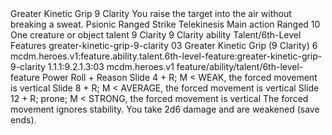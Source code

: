<ability>
  <name>Greater Kinetic Grip</name>
  <cost>9 Clarity</cost>
  <flavor>You raise the target into the air without breaking a sweat.</flavor>
  <keywords>
    <keyword>Psionic</keyword>
    <keyword>Ranged</keyword>
    <keyword>Strike</keyword>
    <keyword>Telekinesis</keyword>
  </keywords>
  <type>Main action</type>
  <distance>Ranged 10</distance>
  <target>One creature or object</target>
  <metadata>
    <class>talent</class>
    <cost>9 Clarity</cost>
    <cost_amount>9</cost_amount>
    <cost_resource>Clarity</cost_resource>
    <feature_type>ability</feature_type>
    <file_dpath>Talent/6th-Level Features</file_dpath>
    <item_id>greater-kinetic-grip-9-clarity</item_id>
    <item_index>03</item_index>
    <item_name>Greater Kinetic Grip (9 Clarity)</item_name>
    <level>6</level>
    <scc>mcdm.heroes.v1:feature.ability.talent.6th-level-feature:greater-kinetic-grip-9-clarity</scc>
    <scdc>1.1.1:9.2.1.3:03</scdc>
    <source>mcdm.heroes.v1</source>
    <type>feature/ability/talent/6th-level-feature</type>
  </metadata>
  <effects>
    <effect type="roll">
      <roll>Power Roll + Reason</roll>
      <t1>Slide 4 + R; M &lt; WEAK, the forced movement is vertical</t1>
      <t2>Slide 8 + R; M &lt; AVERAGE, the forced movement is vertical</t2>
      <t3>Slide 12 + R; prone; M &lt; STRONG, the forced movement is vertical</t3>
    </effect>
    <effect type="mundane" name="Strained">The forced movement ignores stability. You take 2d6 damage and are weakened (save ends).</effect>
  </effects>
</ability>
